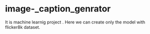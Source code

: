 # image-_caption_genrator

It is machine learnig project . Here we can create only the model with flicker8k dataset.
